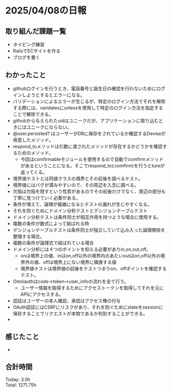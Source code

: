 # 2025/04/08の日報
## 取り組んだ課題一覧
* タイピング練習
*  RailsでECサイトを作る
*  ブログを書く
## わかったこと
*  githubログインを行うとき、電話番号と誕生日の確認を行わないためにログインしようとするとエラーになる。
  *  バリデーションによるエラーが生じるが、特定のログイン方法でそれを解除する際には、varidatesにunlessを使用して特定のログイン方法を指定することで解除できる。
*  githubから与えられたuidはユニークだが、アプリケーションに取り込むときにはユニークにならない。
* @user.persisted? はユーザーがDBに保存をされているか確認するDeviseが用意したメソッド。
* respond_toメソッドは引数に渡されたメソッドが存在するかどうかを確認するためのメソッド。
  *  今回はcomfirmableモジュールを使用するので自動でcomfirmメソッドがあるということになる。そこでrespond_to(:comfirm)を行うとtureが返ってくる。
*  境界値テストとは同値クラスの境界とその前後を調べるテスト。
  *  境界値にはバグが潜みやすいので、その周辺を入念に調べる。
*  欠陥は欠陥を隠すという性質があるのでその前後だけでなく、周辺の部分も丁寧に見つけていく必要がある。
*  条件が増えて、論理が複雑になるとテストの漏れが生じやすくなる。
  *  それを防ぐためにドメイン分析テストとデシジョンテーブルテスト
*  ドメイン分析テストは条件同士が相互作用を持つような場合に使用する。
  *  複数の条件が数式によって結ばれる時
*  デシジョンテーブルテストは条件同士が独立していて込み入った論理関係を整理する場合。
  *  複数の条件が論理式で結ばれている場合
* ドメイン分析には４つのポイントを抑える必要がありin,on,out,off。
  * onは境界上の値、inはon,off以外の境界内のあたいoutはon,off以外の境界外の値、offは境界上にない境界に隣接する値
  * 境界値テストは境界値の前後をテストつまりon、offポイントを確認するテスト。
* Omniauthはcode→token→user_infoの流れを全て行う。
  * ユーザー情報を取得するためにアクセストークンを取得してそれを元にAPIにアクセスする。
* 認証はユーザーの本人確認、承認はアクセス権の付与
* OAuth認証にはCSRFにリスクがあり、それを防ぐためにstateをsessionに保存することでリクエストが本物であるか判別することができる。
*                             
## 感じたこと
* 
##  合計時間 
Today: 3.0h<br>
Total: 1271.75h
